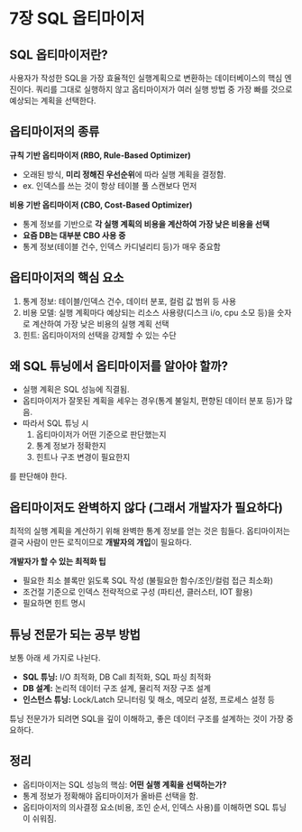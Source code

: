 # 7장 SQL 옵티마이저

## SQL 옵티마이저란?

사용자가 작성한 SQL을 가장 효율적인 실행계획으로 변환하는 데이터베이스의 핵심 엔진이다. 쿼리를 그대로 실행하지 않고 옵티마이저가 여러 실행 방법 중 가장 빠를 것으로 예상되는 계획을 선택한다.

## 옵티마이저의 종류

**규칙 기반 옵티마이저 (RBO, Rule-Based Optimizer)**

* 오래된 방식, **미리 정해진 우선순위**에 따라 실행 계획을 결정함.
* ex. 인덱스를 쓰는 것이 항상 테이블 풀 스캔보다 먼저

**비용 기반 옵티마이저 (CBO, Cost-Based Optimizer)**

* 통계 정보를 기반으로 **각 실행 계획의 비용을 계산하여 가장 낮은 비용을 선택**
* **요즘 DB는 대부분 CBO 사용 중**
* 통계 정보(테이블 건수, 인덱스 카디널리티 등)가 매우 중요함

## 옵티마이저의 핵심 요소

1. 통계 정보: 테이블/인덱스 건수, 데이터 분포, 컬럼 값 범위 등 사용
2. 비용 모델: 실행 계획마다 예상되는 리소스 사용량(디스크 i/o, cpu 소모 등)을 숫자로 계산하여 가장 낮은 비용의 실행 계획 선택
3. 힌트: 옵티마이저의 선택을 강제할 수 있는 수단

## 왜 SQL 튜닝에서 옵티마이저를 알아야 할까?

* 실행 계획은 SQL 성능에 직결됨.
* 옵티마이저가 잘못된 계획을 세우는 경우(통계 불일치, 편향된 데이터 분포 등)가 많음.
* 따라서 SQL 튜닝 시
  1. 옵티마이저가 어떤 기준으로 판단했는지
  2. 통계 정보가 정확한지
  3. 힌트나 구조 변경이 필요한지

를 판단해야 한다.

## 옵티마이저도 완벽하지 않다 (그래서 개발자가 필요하다)

최적의 실행 계획을 계산하기 위해 완벽한 통계 정보를 얻는 것은 힘들다. 옵티마이저는 결국 사람이 만든 로직이므로 **개발자의 개입**이 필요하다.

**개발자가 할 수 있는 최적화 팁**

* 필요한 최소 블록만 읽도록 SQL 작성 (불필요한 함수/조인/컬럼 접근 최소화)
* 조건절 기준으로 인덱스 전략적으로 구성 (파티션, 클러스터, IOT 활용)
* 필요하면 힌트 명시

## 튜닝 전문가 되는 공부 방법

보통 아래 세 가지로 나뉜다.

* **SQL 튜닝:** I/O 최적화, DB Call 최적화, SQL 파싱 최적화
* **DB 설계:** 논리적 데이터 구조 설계, 물리적 저장 구조 설계
* **인스턴스 튜닝:** Lock/Latch 모니터링 및 해소, 메모리 설정, 프로세스 설정 등

튜닝 전문가가 되려면 SQL을 깊이 이해하고, 좋은 데이터 구조를 설계하는 것이 가장 중요하다.

## 정리

* 옵티마이저는 SQL 성능의 핵심: **어떤 실행 계획을 선택하는가?**
* 통계 정보가 정확해야 옵티마이저가 올바른 선택을 함.
* 옵티마이저의 의사결정 요소(비용, 조인 순서, 인덱스 사용)를 이해하면 SQL 튜닝이 쉬워짐.
